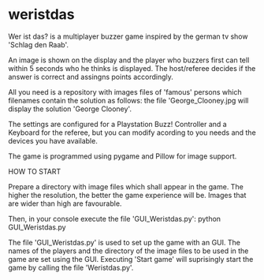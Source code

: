 # weristdas
Wer ist das? is a multiplayer buzzer game inspired by the german tv show 'Schlag den Raab'.

An image is shown on the display and the player who buzzers first can tell within 5 seconds who he thinks is displayed. The host/referee decides if the answer is correct and assingns points accordingly.

All you need is a repository with images files of 'famous' persons which filenames contain the solution as follows: the file 'George_Clooney.jpg will display the solution 'George Clooney'.

The settings are configured for a Playstation Buzz! Controller and a Keyboard for the referee, but you can modify acording to you needs and the devices you have available.

The game is programmed using pygame and Pillow for image support.

HOW TO START

Prepare a directory with image files which shall appear in the game. The higher the resolution, the better the game experience will be. Images that are wider than high are favourable.

Then, in your console execute the file 'GUI_Weristdas.py':
  python GUI_Weristdas.py
  
The file 'GUI_Weristdas.py' is used to set up the game with an GUI. The names of the players and the directory of the image files to be used in the game are set using the GUI. Executing 'Start game' will suprisingly start the game by calling the file 'Weristdas.py'.
